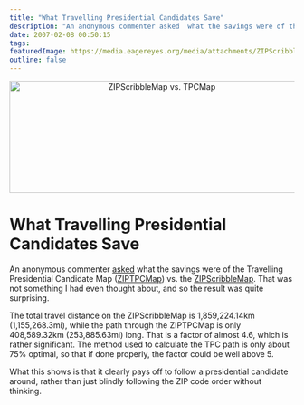 ```yaml
---
title: "What Travelling Presidential Candidates Save"
description: "An anonymous commenter asked  what the savings were of the Travelling Presidential Candidate Map (ZIPTPCMap)  vs. the ZIPScribbleMap. That was not something I had even thought about, and so the result was quite surprising."
date: 2007-02-08 00:50:15
tags: 
featuredImage: https://media.eagereyes.org/media/attachments/ZIPScribblevsTPC.png
outline: false
---
```


<p align="center"><img title="ZIPScribbleMap vs. TPCMap" src="https://media.eagereyes.org/media/attachments/ZIPScribblevsTPC.png" alt="ZIPScribbleMap vs. TPCMap" width="523" height="198" /></p>

# What Travelling Presidential Candidates Save

An anonymous commenter <a href="/Applications/ZIPTPCMap.html#comment-203">asked</a> what the savings were of the Travelling Presidential Candidate Map (<a href="/blog/2006/travelling-presidential-candidate-map">ZIPTPCMap</a>) vs. the <a href="/zipscribble-maps/united-states">ZIPScribbleMap</a>. That was not something I had even thought about, and so the result was quite surprising.

The total travel distance on the ZIPScribbleMap is 1,859,224.14km (1,155,268.3mi), while the path through the ZIPTPCMap is only 408,589.32km (253,885.63mi) long. That is a factor of almost 4.6, which is rather significant. The method used to calculate the TPC path is only about 75% optimal, so that if done properly, the factor could be well above 5.

What this shows is that it clearly pays off to follow a presidential candidate around, rather than just blindly following the ZIP code order without thinking.


<PostedBy />



